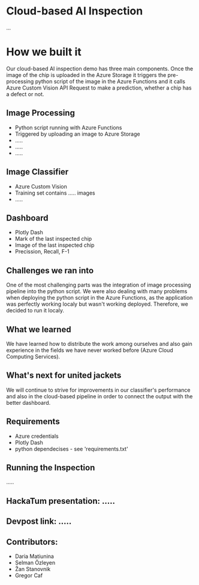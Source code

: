 # Cloud-based AI Inspection
...

# How we built it
Our cloud-based AI inspection demo has three main components. Once the image of the chip is uploaded in the Azure Storage it triggers the pre-processing python script of the image in the Azure Functions and it calls Azure Custom Vision API Request to make a prediction, whether a chip has a defect or not.

## Image Processing
- Python script running with Azure Functions
- Triggered by uploading an image to Azure Storage
- .....
- .....
- .....

## Image Classifier
- Azure Custom Vision
- Training set contains ..... images
- .....

## Dashboard
- Plotly Dash
- Mark of the last inspected chip
- Image of the last inspected chip
- Precission, Recall, F-1

## Challenges we ran into
One of the most challenging parts was the integration of image processing pipeline into the python script. We were also dealing with many problems when deploying the python script in the Azure Functions, as the application was perfectly working localy but wasn't working deployed. Therefore, we decided to run it localy.

## What we learned
We have learned how to distribute the work among ourselves and also gain experience in the fields we have never worked before (Azure Cloud Computing Services).

## What's next for united jackets
We will continue to strive for improvements in our classifier's performance and also in the cloud-based pipeline in order to connect the output with the better dashboard.

## Requirements
- Azure credentials
- Plotly Dash
- python dependecises - see 'requirements.txt'

## Running the Inspection
.....

## HackaTum presentation: .....
## Devpost link: .....
## Contributors: 
- Daria Matiunina
- Selman Özleyen
- Žan Stanovnik
- Gregor Caf
